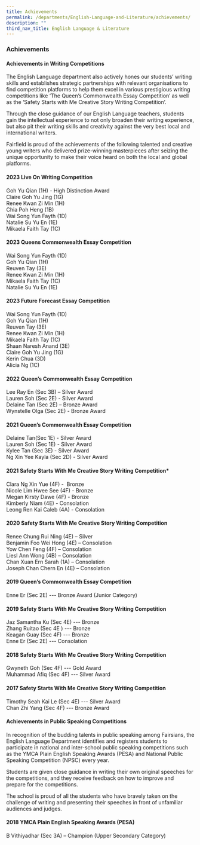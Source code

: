 ```yaml
---
title: Achievements
permalink: /departments/English-Language-and-Literature/achievements/
description: ""
third_nav_title: English Language & Literature
---
```

### Achievements 

#### Achievements in Writing Competitions

The English Language department also actively hones our students’ writing skills and establishes strategic partnerships with relevant organisations to find competition platforms to help them excel in various prestigious writing competitions like ‘The Queen’s Commonwealth Essay Competition’ as well as the ‘Safety Starts with Me Creative Story Writing Competition’.&nbsp;

  

Through the close guidance of our English Language teachers, students gain the intellectual experience to not only broaden their writing experience, but also pit their writing skills and creativity against the very best local and international writers.&nbsp;

  

Fairfield is proud of the achievements of the following talented and creative young writers who delivered prize-winning masterpieces after seizing the unique opportunity to make their voice heard on both the local and global platforms.

#### 2023 Live On Writing Competition
Goh Yu Qian (1H) - High Distinction Award<br>
Claire Goh Yu Jing (1G)<br>
Renee Kwan Zi Min (1H)<br>
Chia Poh Heng (1B)<br>
Wai Song Yun Fayth (1D)<br>
Natalie Su Yu En (1E)<br>
Mikaela Faith Tay (1C)

#### 2023 Queens Commonwealth Essay Competition
Wai Song Yun Fayth (1D)<br>
Goh Yu Qian (1H)<br>
Reuven Tay (3E)<br>
Renee Kwan Zi Min (1H)<br>
Mikaela Faith Tay (1C)<br>
Natalie Su Yu En (1E)

#### 2023 Future Forecast Essay Competition
Wai Song Yun Fayth (1D)<br>
Goh Yu Qian (1H)<br>
Reuven Tay (3E)<br>
Renee Kwan Zi Min (1H)<br>
Mikaela Faith Tay (1C)<br>
Shaan Naresh Anand (3E) <br>
Claire Goh Yu Jing (1G)<br>
Kerin Chua (3D)<br>
Alicia Ng (1C)

#### 2022 Queen’s Commonwealth Essay Competition

Lee Ray En (Sec 3B) – Silver Award<br>
Lauren Soh (Sec 2E) - Silver Award<br>
Delaine Tan (Sec 2E) – Bronze Award<br>
Wynstelle Olga (Sec 2E) - Bronze Award

#### 2021 Queen’s Commonwealth Essay Competition

Delaine Tan(Sec 1E) - Silver Award<br>
Lauren Soh&nbsp;(Sec 1E) - Silver Award  <br>
Kylee Tan (Sec 3E) - Silver Award<br>
Ng Xin Yee Kayla (Sec 2D) - Silver Award  

  

#### 2021 Safety Starts With Me Creative Story Writing Competition*


Clara Ng Xin Yue (4F) -&nbsp; Bronze <br>
Nicole Lim Hwee See (4F) - Bronze <br>
Megan Kirsty Dawe (4F) - Bronze<br>
Kimberly Niam (4E) - Consolation<br>
Leong Ren Kai Caleb (4A) - Consolation&nbsp;

  

#### 2020 Safety Starts With Me Creative Story Writing Competition

Renee Chung Rui Ning (4E) – Silver <br>
Benjamin Foo Wei Hong (4E) – Consolation <br>
Yow Chen Feng (4F) – Consolation <br>
Liesl Ann Wong (4B) – Consolation <br>
Chan Xuan Ern Sarah (1A) – Consolation <br>
Joseph Chan Chern En (4E) – Consolation

  

#### 2019 Queen’s Commonwealth Essay Competition

Enne Er (Sec 2E) --- Bronze Award (Junior Category)

  

#### 2019 Safety Starts With Me Creative Story Writing Competition

Jaz Samantha Ku (Sec 4E) --- Bronze <br>
Zhang Ruitao (Sec 4E ) --- Bronze <br>
Keagan Guay (Sec 4F) --- Bronze <br>
Enne Er (Sec 2E) --- Consolation

  

#### 2018 Safety Starts With Me Creative Story Writing Competition

Gwyneth Goh (Sec 4F) --- Gold Award <br>
Muhammad Afiq (Sec 4F) --- Silver Award

  

#### 2017 Safety Starts With Me Creative Story Writing Competition

Timothy Seah Kai Le (Sec 4E) --- Silver Award<br>
Chan Zhi Yang (Sec 4F) --- Bronze Award

  

#### Achievements in Public Speaking Competitions&nbsp;


In recognition of the budding talents in public speaking among Fairsians, the English Language Department identifies and registers students to participate in national and inter-school public speaking competitions such as the YMCA Plain English Speaking Awards (PESA) and National Public Speaking Competition (NPSC) every year.

Students are given close guidance in writing their own original speeches for the competitions, and they receive feedback on how to improve and prepare for the competitions.

The school is proud of all the students who have bravely taken on the challenge of writing and presenting their speeches in front of unfamiliar audiences and judges.

#### 2018 YMCA Plain English Speaking Awards (PESA)

B Vithiyadhar (Sec 3A) – Champion (Upper Secondary Category)